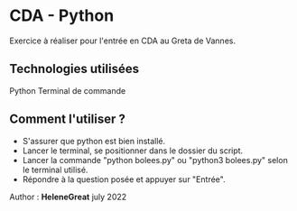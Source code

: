 # CDA - Python

Exercice à réaliser pour l'entrée en CDA au Greta de Vannes.


## Technologies utilisées
Python
Terminal de commande

## Comment l'utiliser ?
- S'assurer que python est bien installé.
- Lancer le terminal, se positionner dans le dossier du script.
- Lancer la commande "python bolees.py" ou "python3 bolees.py" selon le terminal utilisé.
- Répondre à la question posée et appuyer sur "Entrée".




Author : **HeleneGreat** july 2022